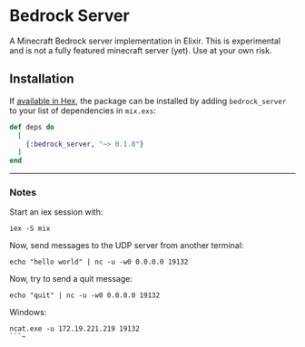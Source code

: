 # Bedrock Server

A Minecraft Bedrock server implementation in Elixir. This is experimental and is not
 a fully featured minecraft server (yet). Use at your own risk.

## Installation

If [available in Hex](https://hex.pm/docs/publish), the package can be installed
by adding `bedrock_server` to your list of dependencies in `mix.exs`:

```elixir
def deps do
  [
    {:bedrock_server, "~> 0.1.0"}
  ]
end
```

---

### Notes

Start an iex session with:

```console
iex -S mix
```

Now, send messages to the UDP server from another terminal:

```console
echo "hello world" | nc -u -w0 0.0.0.0 19132
```

Now, try to send a quit message:

```console
echo "quit" | nc -u -w0 0.0.0.0 19132
```

Windows:
```console
ncat.exe -u 172.19.221.219 19132
```~